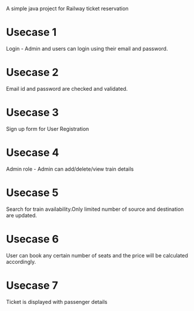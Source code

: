 A simple java project for Railway ticket reservation
# Usecase 1
Login - Admin and users can login using their email and password. 
# Usecase 2
Email id and password are checked and validated.
# Usecase 3
Sign up form for User Registration
# Usecase 4
Admin role - Admin can add/delete/view train details
# Usecase 5
Search for train availability.Only limited number of source and destination are updated.
# Usecase 6
User can book any certain number of seats and the price will be calculated accordingly.
# Usecase 7
Ticket is displayed with passenger details
